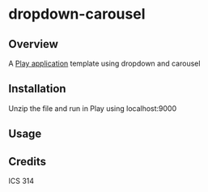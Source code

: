 dropdown-carousel
===========

Overview
------------
A [Play application](http://www.playframework.com/) template using dropdown and carousel


Installation
---------------
Unzip the file and run in Play using localhost:9000


Usage
------------


Credits
-------------
ICS 314